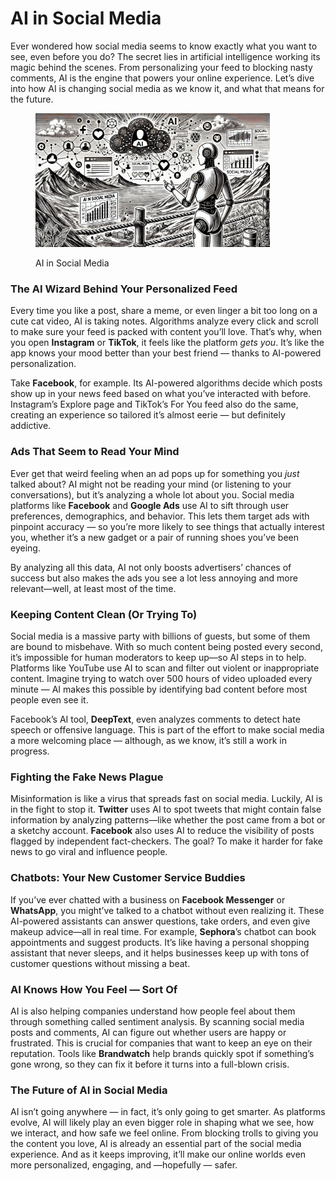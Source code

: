 # AI in Social Media

Ever wondered how social media seems to know exactly what you want to see, even before you do? The secret lies in artificial intelligence working its magic behind the scenes. From personalizing your feed to blocking nasty comments, AI is the engine that powers your online experience. Let’s dive into how AI is changing social media as we know it, and what that means for the future.

<div align="left">

<figure><img src="../../.gitbook/assets/image (41).png" alt="" width="375"><figcaption><p>AI in Social Media</p></figcaption></figure>

</div>

### **The AI Wizard Behind Your Personalized Feed**

Every time you like a post, share a meme, or even linger a bit too long on a cute cat video, AI is taking notes. Algorithms analyze every click and scroll to make sure your feed is packed with content you’ll love. That’s why, when you open **Instagram** or **TikTok**, it feels like the platform _gets you_. It’s like the app knows your mood better than your best friend — thanks to AI-powered personalization.

Take **Facebook**, for example. Its AI-powered algorithms decide which posts show up in your news feed based on what you’ve interacted with before. Instagram’s Explore page and TikTok’s For You feed also do the same, creating an experience so tailored it’s almost eerie — but definitely addictive.

### **Ads That Seem to Read Your Mind**

Ever get that weird feeling when an ad pops up for something you _just_ talked about? AI might not be reading your mind (or listening to your conversations), but it’s analyzing a whole lot about you. Social media platforms like **Facebook** and **Google Ads** use AI to sift through user preferences, demographics, and behavior. This lets them target ads with pinpoint accuracy — so you’re more likely to see things that actually interest you, whether it’s a new gadget or a pair of running shoes you’ve been eyeing.

By analyzing all this data, AI not only boosts advertisers’ chances of success but also makes the ads you see a lot less annoying and more relevant—well, at least most of the time.

### **Keeping Content Clean (Or Trying To)**

Social media is a massive party with billions of guests, but some of them are bound to misbehave. With so much content being posted every second, it’s impossible for human moderators to keep up—so AI steps in to help. Platforms like YouTube use AI to scan and filter out violent or inappropriate content. Imagine trying to watch over 500 hours of video uploaded every minute — AI makes this possible by identifying bad content before most people even see it.

Facebook’s AI tool, **DeepText**, even analyzes comments to detect hate speech or offensive language. This is part of the effort to make social media a more welcoming place — although, as we know, it’s still a work in progress.

### **Fighting the Fake News Plague**

Misinformation is like a virus that spreads fast on social media. Luckily, AI is in the fight to stop it. **Twitter** uses AI to spot tweets that might contain false information by analyzing patterns—like whether the post came from a bot or a sketchy account. **Facebook** also uses AI to reduce the visibility of posts flagged by independent fact-checkers. The goal? To make it harder for fake news to go viral and influence people.

### **Chatbots: Your New Customer Service Buddies**

If you’ve ever chatted with a business on **Facebook Messenger** or **WhatsApp**, you might’ve talked to a chatbot without even realizing it. These AI-powered assistants can answer questions, take orders, and even give makeup advice—all in real time. For example, **Sephora**’s chatbot can book appointments and suggest products. It’s like having a personal shopping assistant that never sleeps, and it helps businesses keep up with tons of customer questions without missing a beat.

### **AI Knows How You Feel — Sort Of**

AI is also helping companies understand how people feel about them through something called sentiment analysis. By scanning social media posts and comments, AI can figure out whether users are happy or frustrated. This is crucial for companies that want to keep an eye on their reputation. Tools like **Brandwatch** help brands quickly spot if something’s gone wrong, so they can fix it before it turns into a full-blown crisis.

### **The Future of AI in Social Media**

AI isn’t going anywhere — in fact, it’s only going to get smarter. As platforms evolve, AI will likely play an even bigger role in shaping what we see, how we interact, and how safe we feel online. From blocking trolls to giving you the content you love, AI is already an essential part of the social media experience. And as it keeps improving, it’ll make our online worlds even more personalized, engaging, and —hopefully — safer.
